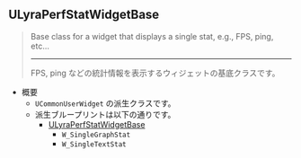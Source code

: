 ## ULyraPerfStatWidgetBase

> Base class for a widget that displays a single stat, e.g., FPS, ping, etc...  
> 
> ----
>  FPS, ping などの統計情報を表示するウィジェットの基底クラスです。  

* 概要
	* `UCommonUserWidget` の派生クラスです。
	* 派生ブループリントは以下の通りです。
		* [ULyraPerfStatWidgetBase]
			* `W_SingleGraphStat`
			* `W_SingleTextStat`



<!--- ページ内のリンク --->

<!--- 自前の画像へのリンク --->

<!--- generated --->
[ULyraPerfStatWidgetBase]: ../../Lyra/PerformanceStats/ULyraPerfStatWidgetBase.md#ulyraperfstatwidgetbase
